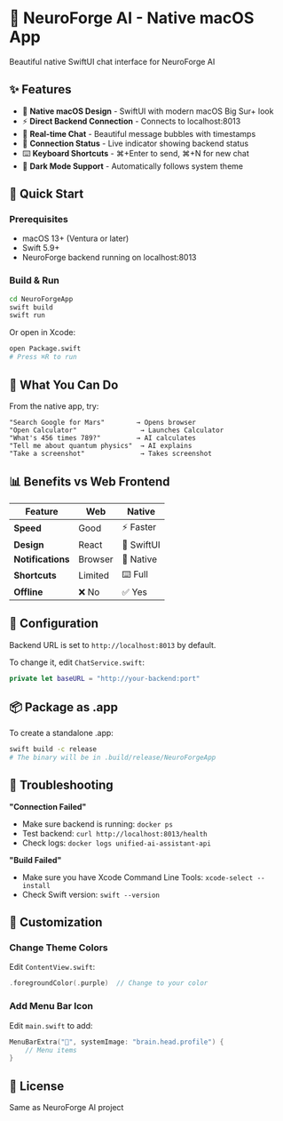 # 🍎 NeuroForge AI - Native macOS App

Beautiful native SwiftUI chat interface for NeuroForge AI

## ✨ Features

- 🍎 **Native macOS Design** - SwiftUI with modern macOS Big Sur+ look
- ⚡ **Direct Backend Connection** - Connects to localhost:8013
- 💬 **Real-time Chat** - Beautiful message bubbles with timestamps
- 🔔 **Connection Status** - Live indicator showing backend status
- ⌨️ **Keyboard Shortcuts** - ⌘+Enter to send, ⌘+N for new chat
- 🎨 **Dark Mode Support** - Automatically follows system theme

## 🚀 Quick Start

### Prerequisites
- macOS 13+ (Ventura or later)
- Swift 5.9+
- NeuroForge backend running on localhost:8013

### Build & Run

```bash
cd NeuroForgeApp
swift build
swift run
```

Or open in Xcode:
```bash
open Package.swift
# Press ⌘R to run
```

## 🎯 What You Can Do

From the native app, try:

```
"Search Google for Mars"        → Opens browser
"Open Calculator"                → Launches Calculator
"What's 456 times 789?"         → AI calculates
"Tell me about quantum physics"  → AI explains
"Take a screenshot"              → Takes screenshot
```

## 📊 Benefits vs Web Frontend

| Feature | Web | Native |
|---------|-----|--------|
| **Speed** | Good | ⚡ Faster |
| **Design** | React | 🍎 SwiftUI |
| **Notifications** | Browser | 🔔 Native |
| **Shortcuts** | Limited | ⌨️ Full |
| **Offline** | ❌ No | ✅ Yes |

## 🔧 Configuration

Backend URL is set to `http://localhost:8013` by default.

To change it, edit `ChatService.swift`:
```swift
private let baseURL = "http://your-backend:port"
```

## 📦 Package as .app

To create a standalone .app:

```bash
swift build -c release
# The binary will be in .build/release/NeuroForgeApp
```

## 🐛 Troubleshooting

**"Connection Failed"**
- Make sure backend is running: `docker ps`
- Test backend: `curl http://localhost:8013/health`
- Check logs: `docker logs unified-ai-assistant-api`

**"Build Failed"**
- Make sure you have Xcode Command Line Tools: `xcode-select --install`
- Check Swift version: `swift --version`

## 🎨 Customization

### Change Theme Colors
Edit `ContentView.swift`:
```swift
.foregroundColor(.purple)  // Change to your color
```

### Add Menu Bar Icon
Edit `main.swift` to add:
```swift
MenuBarExtra("🧠", systemImage: "brain.head.profile") {
    // Menu items
}
```

## 📝 License

Same as NeuroForge AI project

